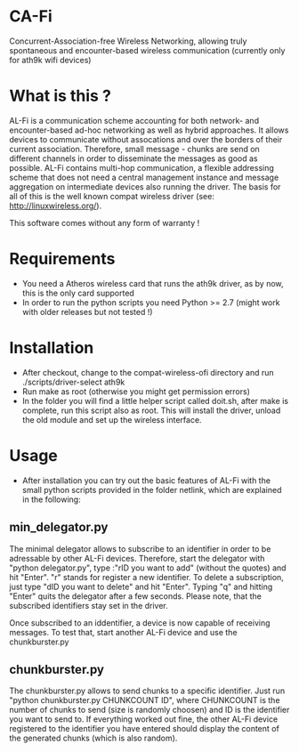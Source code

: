 CA-Fi
=====
Concurrent-Association-free Wireless Networking, allowing truly spontaneous and encounter-based wireless communication 
(currently only for ath9k wifi devices)

What is this ?
==============
AL-Fi is a communication scheme accounting for both network- and encounter-based ad-hoc networking as well as hybrid approaches. It allows devices to communicate without assocations and over the borders of their current association.
Therefore, small message - chunks are send on different channels in order to disseminate the messages as good as possible. AL-Fi contains multi-hop communication, a flexible addressing scheme that does not need a central management instance and message aggregation on intermediate devices also running the driver. 
The basis for all of this is the well known compat wireless driver (see: http://linuxwireless.org/).

This software comes without any form of warranty !

Requirements
============

- You need a Atheros wireless card that runs the ath9k driver, as by now, this is the only card supported
- In order to run the python scripts you need Python >= 2.7 (might work with older releases but not tested !)

Installation
============
- After checkout, change to the compat-wireless-ofi directory and run ./scripts/driver-select ath9k
- Run make as root (otherwise you might get permission errors)
- In the folder you will find a little helper script called doit.sh, after make is complete, run this
  script also as root. This will install the driver, unload the old module and set up the wireless interface.

Usage
=====
- After installation you can try out the basic features of AL-Fi with the small python scripts provided in the folder netlink, which are explained in the following:

min_delegator.py
----------------
The minimal delegator allows to subscribe to an identifier in order to be adressable by other AL-Fi devices. Therefore, start the delegator with "python delegator.py", type :"rID you want to add" (without the quotes) and hit "Enter". "r" stands for register a new identifier. To delete a subscription, just type "dID you want to delete" and hit "Enter".
Typing "q" and hitting "Enter" quits the delegator after a few seconds. Please note, that the subscribed identifiers stay set in the driver.

Once subscribed to an iddentifier, a device is now capable of receiving messages. To test that, start another AL-Fi device and use the chunkburster.py

chunkburster.py
---------------
The chunkburster.py allows to send chunks to a specific identifier. Just run "python chunkburster.py CHUNKCOUNT ID", where CHUNKCOUNT is the number of chunks to send (size is randomly choosen) and ID is the identifier you want to send to. If everything worked out fine, the other AL-Fi device registered to the identifier you have entered should display the content of the generated chunks (which is also random). 

